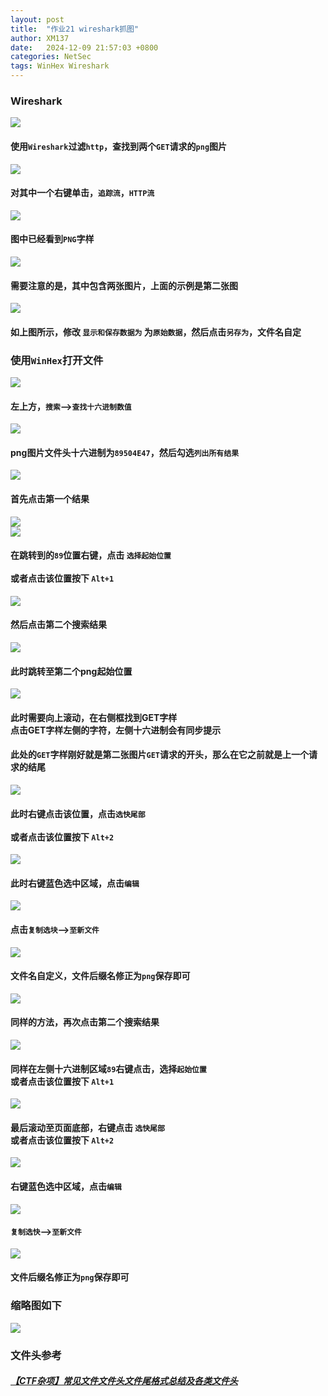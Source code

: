 ```yaml
---
layout: post
title:  "作业21 wireshark抓图"
author: XM137
date:   2024-12-09 21:57:03 +0800
categories: NetSec
tags: WinHex Wireshark
---
```


### Wireshark
![](/assets/NetSec/20241209/image1.png)
#### 使用`Wireshark`过滤`http`，查找到两个`GET`请求的`png`图片

![](/assets/NetSec/20241209/image2.png)
#### 对其中一个右键单击，`追踪流`，`HTTP流`
![](/assets/NetSec/20241209/image3.png)
#### 图中已经看到`PNG`字样

![](/assets/NetSec/20241209/image4.png)
#### 需要注意的是，其中包含两张图片，上面的示例是第二张图

![](/assets/NetSec/20241209/image5.png)
#### 如上图所示，修改 `显示和保存数据为` 为`原始数据`，然后点击`另存为`，文件名自定

### 使用`WinHex`打开文件
![](/assets/NetSec/20241209/image6.png)
#### 左上方，`搜索`-->`查找十六进制数值`

![](/assets/NetSec/20241209/image7.png)
#### png图片文件头十六进制为`89504E47`，然后勾选`列出所有结果`

![](/assets/NetSec/20241209/image8.png)
#### 首先点击第一个结果
![](/assets/NetSec/20241209/image9.png)<br>
![](/assets/NetSec/20241209/image10.png)
#### 在跳转到的`89`位置右键，点击 `选择起始位置` <br> <br> 或者点击该位置按下 `Alt+1`

![](/assets/NetSec/20241209/image11.png)
#### 然后点击第二个搜索结果

![](/assets/NetSec/20241209/image12.png)
#### 此时跳转至第二个png起始位置

![](/assets/NetSec/20241209/image13.png)
#### 此时需要向上滚动，在右侧框找到GET字样 <br> 点击GET字样左侧的字符，左侧十六进制会有同步提示
#### 此处的`GET`字样刚好就是第二张图片`GET`请求的开头，那么在它之前就是上一个请求的结尾

![](/assets/NetSec/20241209/image14.png)
#### 此时右键点击该位置，点击`选快尾部` <br> <br> 或者点击该位置按下 `Alt+2`

![](/assets/NetSec/20241209/image15.png)
#### 此时右键蓝色选中区域，点击`编辑`

![](/assets/NetSec/20241209/image16.png)
#### 点击`复制选块`-->`至新文件`

![](/assets/NetSec/20241209/image17.png)
#### 文件名自定义，文件后缀名修正为`png`保存即可

![](/assets/NetSec/20241209/image12.png)
#### 同样的方法，再次点击第二个搜索结果

![](/assets/NetSec/20241209/image18.png)
#### 同样在左侧十六进制区域`89`右键点击，选择`起始位置` <br> 或者点击该位置按下 `Alt+1`

![](/assets/NetSec/20241209/image19.png)
#### 最后滚动至页面底部，右键点击 `选快尾部` <br> 或者点击该位置按下 `Alt+2`

![](/assets/NetSec/20241209/image20.png)
#### 右键蓝色选中区域，点击`编辑`

![](/assets/NetSec/20241209/image21.png)
#### `复制选快`-->`至新文件`

![](/assets/NetSec/20241209/image22.png)
#### 文件后缀名修正为`png`保存即可

### 缩略图如下
![](/assets/NetSec/20241209/image23.png)

### 文件头参考
##### [【CTF杂项】常见文件文件头文件尾格式总结及各类文件头][link] 
[link]: https://blog.csdn.net/xiangshangbashaonian/article/details/80156865
